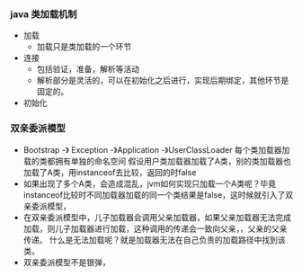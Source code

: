 ### java 类加载机制

- 加载
  - 加载只是类加载的一个环节
- 连接
  - 包括验证，准备，解析等活动
  - 解析部分是灵活的，可以在初始化之后进行，实现后期绑定，其他环节是固定的。
- 初始化

### 双亲委派模型

- Bootstrap -》 Exception -》Application -》UserClassLoader
  每个类加载器加载的类都拥有单独的命名空间
  假设用户类加载器加载了A类，别的类加载器也加载了A类，用instanceof去比较，返回的时false
- 如果出现了多个A类，会造成混乱，jvm如何实现只加载一个A类呢？毕竟instanceof比较时不同加载器加载的同一个类结果是false，这时候就引入了双亲委派模型，
- 在双亲委派模型中，儿子加载器会调用父亲加载器，如果父亲加载器无法完成加载，则儿子加载器进行加载，这种调用的传递会一致向父亲，，父亲的父亲传递。
  什么是无法加载呢？就是加载器无法在自己负责的加载路径中找到该类。
- 双亲委派模型不是银弹，